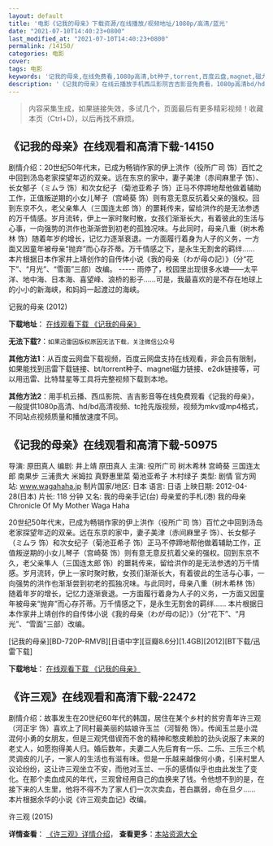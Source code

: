 ```yaml
---
layout: default
title: '电影《记我的母亲》下载资源/在线播放/视频地址/1080p/高清/蓝光'
date: "2021-07-10T14:40:23+0800"
last_modified_at: "2021-07-10T14:40:23+0800"
permalink: /14150/
categories: 电影
cover:
tags: 电影
keywords: '记我的母亲,在线免费看,1080p高清,bt种子,torrent,百度云盘,magnet,磁力链,迅雷下载资源'
description: '《记我的母亲》在线云播放手机西瓜影院吉吉影音免费看，1080p高清bd/hd未删减完整版和tc抢先枪版，mkv/mp4格式，附带bt/torrent种子、magnet/磁力链、百度云盘、网盘资源迅雷下载链接'
---
```


>内容采集生成，如果链接失效，多试几个，页面最后有更多精彩视频！收藏本页（Ctrl+D)，以后再找不麻烦。


## 《记我的母亲》在线观看和高清下载-14150

剧情介绍：20世纪50年代末，已成为畅销作家的伊上洪作（役所广司 饰）百忙之中回到汤岛老家探望年迈的双亲。远在东京的家中，妻子美津（赤间麻里子 饰）、长女郁子（ミムラ 饰）和次女纪子（菊池亚希子 饰）正马不停蹄地帮他做着辅助工作，正值叛逆期的小女儿琴子（宫崎葵 饰）则有意无意反抗着父亲的强权。回到东京不久，老父亲隼人（三国连太郎 饰）的噩耗传来，留给洪作的是无法参透的万千情感。岁月流转，伊上一家时聚时散，女孩们渐渐长大，有着彼此的生活与心事，一向强势的洪作也渐渐尝到初老的孤独况味。与此同时，母亲八重（树木希林 饰）随着年岁的增长，记忆力逐渐衰退。一方面履行着身为人子的义务，一方面又因童年被母亲“抛弃”而心存芥蒂。万千情感之下，是永生无割舍的羁绊……  　　本片根据日本作家井上靖创作的自传体小说《我的母亲（わが母の記）》（分“花下”、“月光”、“雪面”三部）改编。 ----- 雨停了，校园里出现很多水塘——太平洋、地中海、日本海、喜望峰、浪桥的影子……可是，我最喜欢的是不存在地球上的小小的新海峡，和妈妈一起渡过的海峡。


记我的母亲 (2012)

**下载地址**： [在线观看下载 《记我的母亲》](https://www.btbtdy.me/btdy/dy5391.html) 


**无法下载?**：`如果迅雷因版权原因无法下载，关注微信公众号 `

**其他方法1**：从百度云网盘下载视频，百度云网盘支持在线观看，非会员有限制，如果能找到迅雷下载链接、bt/torrent种子、magnet磁力链接、e2dk链接等，可以用迅雷、比特彗星等工具将完整视频下载到本地。

**其他方法2**：用手机云播、西瓜影院、吉吉影音等在线免费观看《记我的母亲》，一般提供1080p高清、hd/bd高清视频、tc抢先版视频，视频为mkv或mp4格式，不同站点视频质量和播放速度不同。


## 《记我的母亲》在线观看和高清下载-50975

导演: 原田真人 编剧: 井上靖 原田真人 主演: 役所广司 树木希林 宫崎葵 三国连太郎 南果步 三浦贵大 米姆拉 真野惠里菜 菊池亚希子 木村绿子 类型: 剧情 官方网站: www.wagahaha.jp 制片国家/地区: 日本 语言: 日语 上映日期: 2012-04-28(日本) 片长: 118 分钟 又名: 我的母亲手记(台) 母亲爱的手札(港) 我的母亲 Chronicle Of My Mother Waga Haha

20世纪50年代末，已成为畅销作家的伊上洪作（役所广司 饰）百忙之中回到汤岛老家探望年迈的双亲。远在东京的家中，妻子美津（赤间麻里子 饰）、长女郁子（ミムラ 饰）和次女纪子（菊池亚希子 饰）正马不停蹄地帮他做着辅助工作，正值叛逆期的小女儿琴子（宫崎葵 饰）则有意无意反抗着父亲的强权。回到东京不久，老父亲隼人（三国连太郎 饰）的噩耗传来，留给洪作的是无法参透的万千情感。岁月流转，伊上一家时聚时散，女孩们渐渐长大，有着彼此的生活与心事，一向强势的洪作也渐渐尝到初老的孤独况味。与此同时，母亲八重（树木希林 饰）随着年岁的增长，记忆力逐渐衰退。一方面履行着身为人子的义务，一方面又因童年被母亲“抛弃”而心存芥蒂。万千情感之下，是永生无割舍的羁绊…… 本片根据日本作家井上靖创作的自传体小说《我的母亲（わが母の記）》（分“花下”、“月光”、“雪面”三部）改编。


[记我的母亲][BD-720P-RMVB][日语中字][豆瓣8.6分][1.4GB][2012][BT下载/迅雷下载]

**下载地址**： [在线观看下载 《记我的母亲》](https://www.btdx8.com/torrent/chronicle_of_my_mothe_2012.html) 


## 《许三观》在线观看和高清下载-22472

剧情介绍：故事发生在20世纪60年代的韩国，居住在某个乡村的贫穷青年许三观（河正宇 饰）喜欢上了同村最美丽的姑娘许玉兰（河智苑 饰）。传闻玉兰是小混混何小勇的女朋友，但是三观凭借锲而不舍的精神和憨皮赖脸的劲头说服了未来的老丈人，如愿抱得美人归。婚后数年，夫妻二人先后育有一乐、二乐、三乐三个机灵调皮的儿子，一家人的生活也有滋有味。但是一乐越来越像何小勇，引来村里人议论纷纷，这让许三观坐立不安，而他对玉兰、一乐的感情似乎也由此发生了变化。在那个卖血成风的年代，三观曾经用自己的血换来了钱。令他想不到的是，在接下来的人生里，他将不得不为了家人们一次次卖血，苍白羸弱，命在旦夕……   本片根据余华的小说《许三观卖血记》改编。


许三观 (2015)

**详情查看**： [《许三观》详情介绍](/movie/22472/)， **查看更多**：[本站资源大全](/movie/t/all/)

